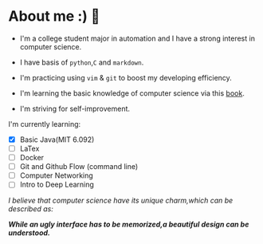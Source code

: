 # About me :) 👋

- I'm a college student major in automation and I have a strong interest in computer science.

- I have basis of `python`,`C` and `markdown`.

- I'm practicing using `vim` & `git` to boost my developing efficiency.

- I'm learning the basic knowledge of computer science via this [book](https://csdiy.wiki/).

- I'm striving for self-improvement.

I'm currently learning:

- [x] Basic Java(MIT 6.092)
- [ ] LaTex
- [ ] Docker
- [ ] Git and Github Flow (command line)
- [ ] Computer Networking
- [ ] Intro to Deep Learning

*I believe that computer science have its unique charm,which can be described as:*

***While an ugly interface has to be memorized,a beautiful design can be understood.***

<!--
**xiaolefrank/xiaolefrank** is a ✨ _special_ ✨ repository because its `README.md` (this file) appears on your GitHub profile.

- 🔭 I’m currently working on ...
- 🌱 I’m currently learning ...
- 👯 I’m looking to collaborate on ...
- 🤔 I’m looking for help with ...
- 💬 Ask me about ...
- 📫 How to reach me: ...
- 😄 Pronouns: ...
- ⚡ Fun fact: ...

-->